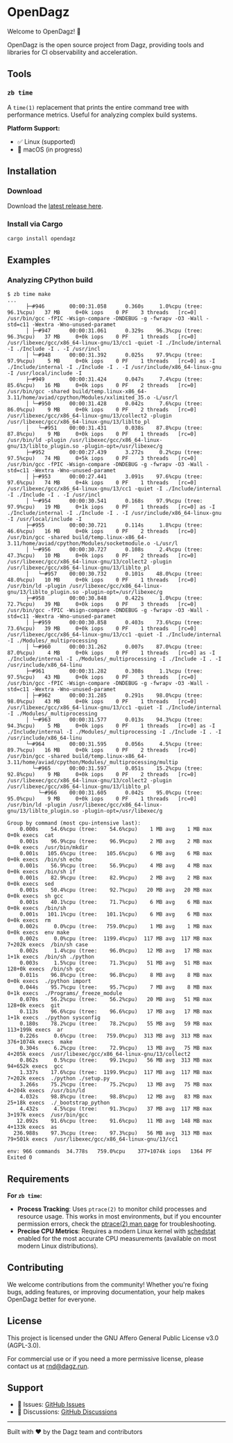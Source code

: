# OpenDagz

Welcome to OpenDagz! 🚀

OpenDagz is the open source project from Dagz, providing tools and libraries for CI observability and acceleration.

## Tools

### `zb time`

A `time(1)` replacement that prints the entire command tree with performance metrics. Useful for analyzing complex build systems.

**Platform Support:**
- ✅ Linux (supported)
- 🚧 macOS (in progress)

## Installation

### Download

Download the [latest release here](https://github.com/autodag-dev/opendagz/releases).

### Install via Cargo

```bash
cargo install opendagz
```

## Examples

### Analyzing CPython build

```
$ zb time make
...
      ├─#946        00:00:31.058      0.360s     1.0%cpu (tree:    96.1%cpu)   37 MB     0+0k iops    0 PF    3 threads   [rc=0] /usr/bin/gcc -fPIC -Wsign-compare -DNDEBUG -g -fwrapv -O3 -Wall -std=c11 -Wextra -Wno-unused-paramet
      │ ├─#947      00:00:31.061      0.329s    96.3%cpu (tree:    96.3%cpu)   37 MB     0+0k iops    0 PF    1 threads   [rc=0] /usr/libexec/gcc/x86_64-linux-gnu/13/cc1 -quiet -I ./Include/internal -I ./Include -I . -I /usr/incl
      │ └─#948      00:00:31.392      0.025s    97.9%cpu (tree:    97.9%cpu)    5 MB     0+0k iops    0 PF    1 threads   [rc=0] as -I ./Include/internal -I ./Include -I . -I /usr/include/x86_64-linux-gnu -I /usr/local/include -I
      ├─#949        00:00:31.424      0.047s     7.4%cpu (tree:    85.6%cpu)   16 MB     0+0k iops    0 PF    2 threads   [rc=0] /usr/bin/gcc -shared build/temp.linux-x86_64-3.11/home/aviad/cpython/Modules/xxlimited_35.o -L/usr/l
      │ └─#950      00:00:31.428      0.042s     7.6%cpu (tree:    86.0%cpu)    9 MB     0+0k iops    0 PF    2 threads   [rc=0] /usr/libexec/gcc/x86_64-linux-gnu/13/collect2 -plugin /usr/libexec/gcc/x86_64-linux-gnu/13/liblto_pl
      │   └─#951    00:00:31.431      0.038s    87.8%cpu (tree:    87.8%cpu)    9 MB     0+0k iops    0 PF    1 threads   [rc=0] /usr/bin/ld -plugin /usr/libexec/gcc/x86_64-linux-gnu/13/liblto_plugin.so -plugin-opt=/usr/libexec/g
      ├─#952        00:00:27.439      3.272s     0.2%cpu (tree:    97.5%cpu)   74 MB     0+5k iops    0 PF    3 threads   [rc=0] /usr/bin/gcc -fPIC -Wsign-compare -DNDEBUG -g -fwrapv -O3 -Wall -std=c11 -Wextra -Wno-unused-paramet
      │ ├─#953      00:00:27.441      3.091s    97.6%cpu (tree:    97.6%cpu)   74 MB     0+4k iops    0 PF    1 threads   [rc=0] /usr/libexec/gcc/x86_64-linux-gnu/13/cc1 -quiet -I ./Include/internal -I ./Include -I . -I /usr/incl
      │ └─#954      00:00:30.541      0.168s    97.9%cpu (tree:    97.9%cpu)   19 MB     0+1k iops    0 PF    1 threads   [rc=0] as -I ./Include/internal -I ./Include -I . -I /usr/include/x86_64-linux-gnu -I /usr/local/include -I
      ├─#955        00:00:30.721      0.114s     1.8%cpu (tree:    46.6%cpu)   16 MB     0+0k iops    0 PF    2 threads   [rc=0] /usr/bin/gcc -shared build/temp.linux-x86_64-3.11/home/aviad/cpython/Modules/socketmodule.o -L/usr/l
      │ └─#956      00:00:30.727      0.108s     2.4%cpu (tree:    47.3%cpu)   10 MB     0+0k iops    0 PF    2 threads   [rc=0] /usr/libexec/gcc/x86_64-linux-gnu/13/collect2 -plugin /usr/libexec/gcc/x86_64-linux-gnu/13/liblto_pl
      │   └─#957    00:00:30.732      0.101s    48.0%cpu (tree:    48.0%cpu)   10 MB     0+0k iops    0 PF    1 threads   [rc=0] /usr/bin/ld -plugin /usr/libexec/gcc/x86_64-linux-gnu/13/liblto_plugin.so -plugin-opt=/usr/libexec/g
      ├─#958        00:00:30.848      0.422s     1.0%cpu (tree:    72.7%cpu)   39 MB     0+0k iops    0 PF    3 threads   [rc=0] /usr/bin/gcc -fPIC -Wsign-compare -DNDEBUG -g -fwrapv -O3 -Wall -std=c11 -Wextra -Wno-unused-paramet
      │ ├─#959      00:00:30.858      0.403s    73.6%cpu (tree:    73.6%cpu)   39 MB     0+0k iops    0 PF    1 threads   [rc=0] /usr/libexec/gcc/x86_64-linux-gnu/13/cc1 -quiet -I ./Include/internal -I ./Modules/_multiprocessing 
      │ └─#960      00:00:31.262      0.007s    87.0%cpu (tree:    87.0%cpu)    4 MB     0+0k iops    0 PF    1 threads   [rc=0] as -I ./Include/internal -I ./Modules/_multiprocessing -I ./Include -I . -I /usr/include/x86_64-linu
      ├─#961        00:00:31.282      0.308s     1.1%cpu (tree:    97.5%cpu)   43 MB     0+0k iops    0 PF    3 threads   [rc=0] /usr/bin/gcc -fPIC -Wsign-compare -DNDEBUG -g -fwrapv -O3 -Wall -std=c11 -Wextra -Wno-unused-paramet
      │ ├─#962      00:00:31.285      0.291s    98.0%cpu (tree:    98.0%cpu)   43 MB     0+0k iops    0 PF    1 threads   [rc=0] /usr/libexec/gcc/x86_64-linux-gnu/13/cc1 -quiet -I ./Include/internal -I ./Modules/_multiprocessing 
      │ └─#963      00:00:31.577      0.013s    94.3%cpu (tree:    94.3%cpu)    5 MB     0+0k iops    0 PF    1 threads   [rc=0] as -I ./Include/internal -I ./Modules/_multiprocessing -I ./Include -I . -I /usr/include/x86_64-linu
      └─#964        00:00:31.595      0.056s     4.5%cpu (tree:    89.7%cpu)   16 MB     0+0k iops    0 PF    2 threads   [rc=0] /usr/bin/gcc -shared build/temp.linux-x86_64-3.11/home/aviad/cpython/Modules/_multiprocessing/multip
        └─#965      00:00:31.597      0.051s    15.2%cpu (tree:    92.8%cpu)    9 MB     0+0k iops    0 PF    2 threads   [rc=0] /usr/libexec/gcc/x86_64-linux-gnu/13/collect2 -plugin /usr/libexec/gcc/x86_64-linux-gnu/13/liblto_pl
          └─#966    00:00:31.605      0.042s    95.0%cpu (tree:    95.0%cpu)    9 MB     0+0k iops    0 PF    1 threads   [rc=0] /usr/bin/ld -plugin /usr/libexec/gcc/x86_64-linux-gnu/13/liblto_plugin.so -plugin-opt=/usr/libexec/g

Group by command (most cpu-intensive last):
    0.000s    54.6%cpu (tree:    54.6%cpu)    1 MB avg    1 MB max  0+0k execs  cat
    0.001s    96.9%cpu (tree:    96.9%cpu)    2 MB avg    2 MB max  0+0k execs  /usr/bin/mkdir
    0.001s   105.6%cpu (tree:   105.6%cpu)    6 MB avg    6 MB max  0+0k execs  /bin/sh echo
    0.001s    56.9%cpu (tree:    56.9%cpu)    4 MB avg    4 MB max  0+0k execs  /bin/sh if
    0.001s    82.9%cpu (tree:    82.9%cpu)    2 MB avg    2 MB max  0+0k execs  sed
    0.001s    50.4%cpu (tree:    92.7%cpu)   20 MB avg   20 MB max  0+0k execs  sh gcc
    0.001s    40.1%cpu (tree:    71.7%cpu)    6 MB avg    6 MB max  0+0k execs  /bin/sh
    0.001s   101.1%cpu (tree:   101.1%cpu)    6 MB avg    6 MB max  0+0k execs  rm
    0.002s     0.0%cpu (tree:   759.0%cpu)    1 MB avg    1 MB max  0+0k execs  env make
    0.002s     0.0%cpu (tree:  1199.4%cpu)  117 MB avg  117 MB max 7+202k execs  /bin/sh case
    0.002s     1.4%cpu (tree:    96.0%cpu)   12 MB avg   17 MB max  1+1k execs  /bin/sh ./python
    0.003s     1.5%cpu (tree:    71.3%cpu)   51 MB avg   51 MB max 128+0k execs  /bin/sh gcc
    0.011s    96.8%cpu (tree:    96.8%cpu)    8 MB avg    8 MB max  0+0k execs  ./python import
    0.044s    95.7%cpu (tree:    95.7%cpu)    7 MB avg    8 MB max  0+1k execs  ./Programs/_freeze_module
    0.070s    56.2%cpu (tree:    56.2%cpu)   20 MB avg   51 MB max 128+0k execs  git
    0.113s    96.6%cpu (tree:    96.6%cpu)   17 MB avg   17 MB max  1+1k execs  ./python sysconfig
    0.180s    78.2%cpu (tree:    78.2%cpu)   55 MB avg   59 MB max 113+199k execs  ar
    0.226s     0.6%cpu (tree:   759.0%cpu)  313 MB avg  313 MB max 376+1074k execs  make
    0.304s     6.2%cpu (tree:    72.9%cpu)   13 MB avg   75 MB max 4+205k execs  /usr/libexec/gcc/x86_64-linux-gnu/13/collect2
    0.862s     0.5%cpu (tree:    99.1%cpu)   56 MB avg  313 MB max 94+652k execs  gcc
    1.337s    17.6%cpu (tree:  1199.9%cpu)  117 MB avg  117 MB max 7+202k execs  ./python ./setup.py
    3.266s    75.2%cpu (tree:    75.2%cpu)   13 MB avg   75 MB max 4+204k execs  /usr/bin/ld
    4.032s    98.8%cpu (tree:    98.8%cpu)   12 MB avg   83 MB max 25+18k execs  ./_bootstrap_python
    4.432s     4.5%cpu (tree:    91.3%cpu)   37 MB avg  117 MB max 3+197k execs  /usr/bin/gcc
   12.092s    91.6%cpu (tree:    91.6%cpu)   11 MB avg  148 MB max 4+133k execs  as
  236.988s    97.3%cpu (tree:    97.3%cpu)   56 MB avg  313 MB max 79+501k execs  /usr/libexec/gcc/x86_64-linux-gnu/13/cc1

env: 966 commands  34.778s   759.0%cpu    377+1074k iops   1364 PF  Exited 0
```


## Requirements

**For `zb time`:**
- **Process Tracking**: Uses `ptrace(2)` to monitor child processes and resource usage. This works in most environments, but if you encounter permission errors, check the [ptrace(2) man page](https://man7.org/linux/man-pages/man2/ptrace.2.html) for troubleshooting.
- **Precise CPU Metrics**: Requires a modern Linux kernel with [schedstat](https://docs.kernel.org/scheduler/sched-stats.html) enabled for the most accurate CPU measurements (available on most modern Linux distributions).

## Contributing

We welcome contributions from the community! Whether you're fixing bugs, adding features, or improving documentation, your help makes OpenDagz better for everyone.

## License
This project is licensed under the GNU Affero General Public License v3.0 (AGPL-3.0).

For commercial use or if you need a more permissive license, please contact us at rnd@dagz.run.


## Support

- 🐛 Issues: [GitHub Issues](https://github.com/autodag-dev/opendagz/issues)
- 💬 Discussions: [GitHub Discussions](https://github.com/autodag-dev/opendagz/discussions)

---

Built with ❤️ by the Dagz team and contributors
